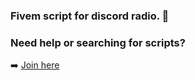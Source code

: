 ### Fivem script for discord radio. 👋

### Need help or searching for scripts?

➡️ [Join here](https://discord.gg/6Y7NHjc)